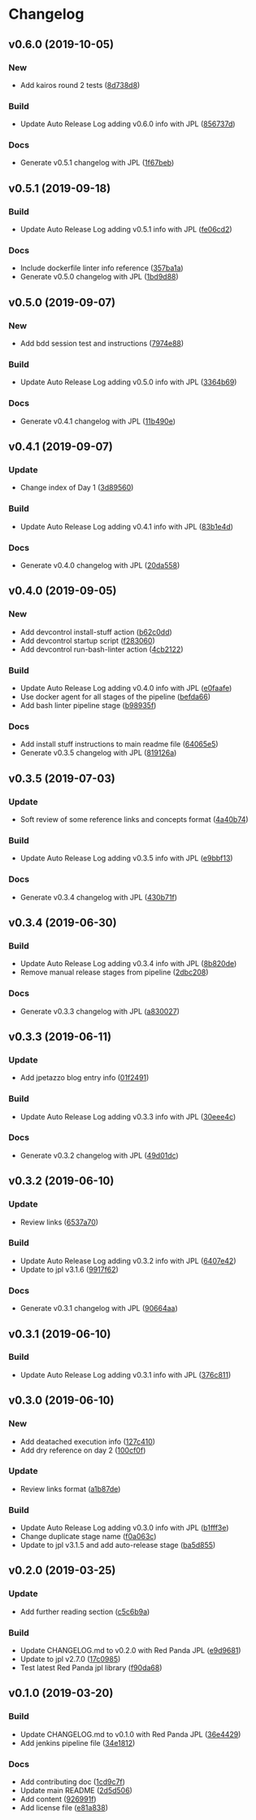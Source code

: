 # Changelog

## v0.6.0 (2019-10-05)

### New

* Add kairos round 2 tests ([8d738d8](https://github.com/kairops/docker-learning/commit/8d738d8))

### Build

* Update Auto Release Log adding v0.6.0 info with JPL ([856737d](https://github.com/kairops/docker-learning/commit/856737d))

### Docs

* Generate v0.5.1 changelog with JPL ([1f67beb](https://github.com/kairops/docker-learning/commit/1f67beb))

## v0.5.1 (2019-09-18)

### Build

* Update Auto Release Log adding v0.5.1 info with JPL ([fe06cd2](https://github.com/kairops/docker-learning/commit/fe06cd2))

### Docs

* Include dockerfile linter info reference ([357ba1a](https://github.com/kairops/docker-learning/commit/357ba1a))
* Generate v0.5.0 changelog with JPL ([1bd9d88](https://github.com/kairops/docker-learning/commit/1bd9d88))

## v0.5.0 (2019-09-07)

### New

* Add bdd session test and instructions ([7974e88](https://github.com/kairops/docker-learning/commit/7974e88))

### Build

* Update Auto Release Log adding v0.5.0 info with JPL ([3364b69](https://github.com/kairops/docker-learning/commit/3364b69))

### Docs

* Generate v0.4.1 changelog with JPL ([11b490e](https://github.com/kairops/docker-learning/commit/11b490e))

## v0.4.1 (2019-09-07)

### Update

* Change index of Day 1 ([3d89560](https://github.com/kairops/docker-learning/commit/3d89560))

### Build

* Update Auto Release Log adding v0.4.1 info with JPL ([83b1e4d](https://github.com/kairops/docker-learning/commit/83b1e4d))

### Docs

* Generate v0.4.0 changelog with JPL ([20da558](https://github.com/kairops/docker-learning/commit/20da558))

## v0.4.0 (2019-09-05)

### New

* Add devcontrol install-stuff action ([b62c0dd](https://github.com/kairops/docker-learning/commit/b62c0dd))
* Add devcontrol startup script ([f283060](https://github.com/kairops/docker-learning/commit/f283060))
* Add devcontrol run-bash-linter action ([4cb2122](https://github.com/kairops/docker-learning/commit/4cb2122))

### Build

* Update Auto Release Log adding v0.4.0 info with JPL ([e0faafe](https://github.com/kairops/docker-learning/commit/e0faafe))
* Use docker agent for all stages of the pipeline ([befda66](https://github.com/kairops/docker-learning/commit/befda66))
* Add bash linter pipeline stage ([b98935f](https://github.com/kairops/docker-learning/commit/b98935f))

### Docs

* Add install stuff instructions to main readme file ([64065e5](https://github.com/kairops/docker-learning/commit/64065e5))
* Generate v0.3.5 changelog with JPL ([819126a](https://github.com/kairops/docker-learning/commit/819126a))

## v0.3.5 (2019-07-03)

### Update

* Soft review of some reference links and concepts format ([4a40b74](https://github.com/kairops/docker-learning/commit/4a40b74))

### Build

* Update Auto Release Log adding v0.3.5 info with JPL ([e9bbf13](https://github.com/kairops/docker-learning/commit/e9bbf13))

### Docs

* Generate v0.3.4 changelog with JPL ([430b71f](https://github.com/kairops/docker-learning/commit/430b71f))

## v0.3.4 (2019-06-30)

### Build

* Update Auto Release Log adding v0.3.4 info with JPL ([8b820de](https://github.com/kairops/docker-learning/commit/8b820de))
* Remove manual release stages from pipeline ([2dbc208](https://github.com/kairops/docker-learning/commit/2dbc208))

### Docs

* Generate v0.3.3 changelog with JPL ([a830027](https://github.com/kairops/docker-learning/commit/a830027))

## v0.3.3 (2019-06-11)

### Update

* Add jpetazzo blog entry info ([01f2491](https://github.com/kairops/docker-learning/commit/01f2491))

### Build

* Update Auto Release Log adding v0.3.3 info with JPL ([30eee4c](https://github.com/kairops/docker-learning/commit/30eee4c))

### Docs

* Generate v0.3.2 changelog with JPL ([49d01dc](https://github.com/kairops/docker-learning/commit/49d01dc))

## v0.3.2 (2019-06-10)

### Update

* Review links ([6537a70](https://github.com/kairops/docker-learning/commit/6537a70))

### Build

* Update Auto Release Log adding v0.3.2 info with JPL ([6407e42](https://github.com/kairops/docker-learning/commit/6407e42))
* Update to jpl v3.1.6 ([9917f62](https://github.com/kairops/docker-learning/commit/9917f62))

### Docs

* Generate v0.3.1 changelog with JPL ([90664aa](https://github.com/kairops/docker-learning/commit/90664aa))

## v0.3.1 (2019-06-10)

### Build

* Update Auto Release Log adding v0.3.1 info with JPL ([376c811](https://github.com/kairops/docker-learning/commit/376c811))

## v0.3.0 (2019-06-10)

### New

* Add deatached execution info ([127c410](https://github.com/kairops/docker-learning/commit/127c410))
* Add dry reference on day 2 ([100cf0f](https://github.com/kairops/docker-learning/commit/100cf0f))

### Update

* Review links format ([a1b87de](https://github.com/kairops/docker-learning/commit/a1b87de))

### Build

* Update Auto Release Log adding v0.3.0 info with JPL ([b1fff3e](https://github.com/kairops/docker-learning/commit/b1fff3e))
* Change duplicate stage name ([f0a063c](https://github.com/kairops/docker-learning/commit/f0a063c))
* Update to jpl v3.1.5 and add auto-release stage ([ba5d855](https://github.com/kairops/docker-learning/commit/ba5d855))

## v0.2.0 (2019-03-25)

### Update

* Add further reading section ([c5c6b9a](https://github.com/kairops/docker-learning/commit/c5c6b9a))

### Build

* Update CHANGELOG.md to v0.2.0 with Red Panda JPL ([e9d9681](https://github.com/kairops/docker-learning/commit/e9d9681))
* Update to jpl v2.7.0 ([17c0985](https://github.com/kairops/docker-learning/commit/17c0985))
* Test latest Red Panda jpl library ([f90da68](https://github.com/kairops/docker-learning/commit/f90da68))

## v0.1.0 (2019-03-20)

### Build

* Update CHANGELOG.md to v0.1.0 with Red Panda JPL ([36e4429](https://github.com/kairops/docker-learning/commit/36e4429))
* Add jenkins pipeline file ([34e1812](https://github.com/kairops/docker-learning/commit/34e1812))

### Docs

* Add contributing doc ([1cd9c7f](https://github.com/kairops/docker-learning/commit/1cd9c7f))
* Update main README ([2d5d506](https://github.com/kairops/docker-learning/commit/2d5d506))
* Add content ([926991f](https://github.com/kairops/docker-learning/commit/926991f))
* Add license file ([e81a838](https://github.com/kairops/docker-learning/commit/e81a838))

